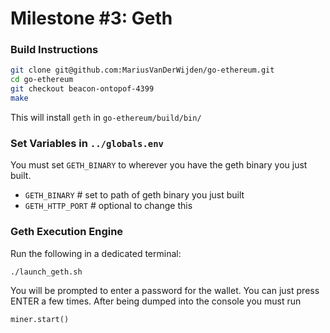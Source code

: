 # Milestone #3: Geth

### Build Instructions

```bash
git clone git@github.com:MariusVanDerWijden/go-ethereum.git
cd go-ethereum
git checkout beacon-ontopof-4399
make
```

This will install `geth` in `go-ethereum/build/bin/`

### Set Variables in `../globals.env`

You must set `GETH_BINARY` to wherever you have the geth binary you just built.
- `GETH_BINARY` # set to path of geth binary you just built
- `GETH_HTTP_PORT` # optional to change this

### Geth Execution Engine

Run the following in a dedicated terminal:
```
./launch_geth.sh
```

You will be prompted to enter a password for the wallet. You can just press ENTER a few times.
After being dumped into the console you must run
```
miner.start()
```

